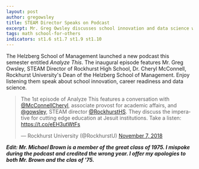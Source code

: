 ```yaml
---
layout: post
author: gregowsley
title: STEAM Director Speaks on Podcast
excerpt: Mr. Greg Owsley discusses school innovation and data science with the Rockhurst University's Dean of the Helzberg School of Management, Cherl McConnell. 
tags: math school-for-others
indicators: st1.6 st1.7 st1.9 st1.10
---
```


The Helzberg School of Management launched a new podcast this semester entitled <i>Analyze This</i>. The inaugural episode features Mr. Greg Owsley, STEAM Director of Rockhurst High School, Dr. Cheryl McConnell, Rockhurst University's Dean of the Helzberg School of Management. Enjoy listening them speak about school innovation, career readiness and data science.

<blockquote class="twitter-tweet" data-lang="en"><p lang="en" dir="ltr">The 1st episode of Analyze This features a conversation with <a href="https://twitter.com/McConnellCheryl?ref_src=twsrc%5Etfw">@McConnellCheryl</a>, associate provost for academic affairs, and <a href="https://twitter.com/gowsley?ref_src=twsrc%5Etfw">@gowsley</a>, STEAM director <a href="https://twitter.com/RockhurstHS?ref_src=twsrc%5Etfw">@RockhurstHS</a>. They discuss the imperative for cutting edge education at Jesuit institutions. Take a listen: <a href="https://t.co/eEH3utWtFs">https://t.co/eEH3utWtFs</a></p>&mdash; Rockhurst University (@RockhurstU) <a href="https://twitter.com/RockhurstU/status/1060190498747494400?ref_src=twsrc%5Etfw">November 7, 2018</a></blockquote>
<script async src="https://platform.twitter.com/widgets.js" charset="utf-8"></script>

<b><i>Edit: Mr. Michael Brown is a member of the great class of 1975. I mispoke during the podcast and credited the wrong year. I offer my apologies to both Mr. Brown and the clas of '75.</i></b>
